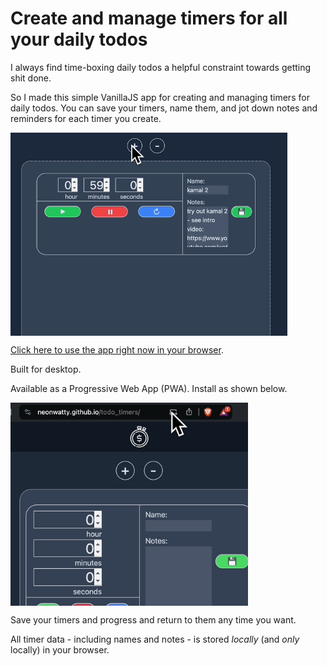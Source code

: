 # Create and manage timers for all your daily todos

I always find time-boxing daily todos a helpful constraint towards getting shit done.

So I made this simple VanillaJS app for creating and managing timers for daily todos. You can save your timers, name them, and jot down notes and reminders for each timer you create.

<img align="center" src="https://github.com/jermwatt/readme_gifs/blob/main/my_timers_demo.gif" height="325">

[Click here to use the app right now in your browser](https://neonwatty.github.io/todo_timers/).

Built for desktop.

Available as a Progressive Web App (PWA). Install as shown below.

<img align="center" src="https://github.com/jermwatt/readme_gifs/blob/main/todo_pwa.gif" height="325">

Save your timers and progress and return to them any time you want.

All timer data - including names and notes - is stored
<em>locally</em> (and <em>only</em> locally) in your browser.
